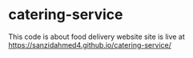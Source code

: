 # catering-service
This code is about food delivery website 
 site is live at https://sanzidahmed4.github.io/catering-service/
